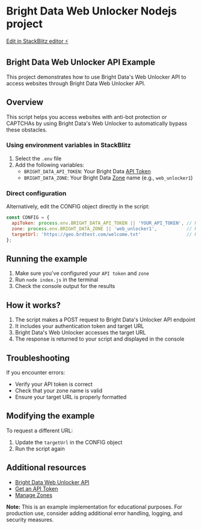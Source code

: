 # Bright Data Web Unlocker Nodejs project

[Edit in StackBlitz editor ⚡️](https://stackblitz.com/~/github.com/luminati-io/bright-data-web-unlocker-nodejs-project?file=index.js)

## Bright Data Web Unlocker API Example

This project demonstrates how to use Bright Data's Web Unlocker API to access websites through Bright Data Web Unlocker API.

## Overview

This script helps you access websites with anti-bot protection or CAPTCHAs by using Bright Data's Web Unlocker to automatically bypass these obstacles.


### Using environment variables in StackBlitz

1. Select the `.env` file
2. Add the following variables:
   - `BRIGHT_DATA_API_TOKEN`: Your Bright Data [API Token](https://docs.brightdata.com/general/account/api-token)
   - `BRIGHT_DATA_ZONE`: Your Bright Data [Zone](https://brightdata.com/cp/zones) name (e.g., `web_unlocker1`)

### Direct configuration

Alternatively, edit the CONFIG object directly in the script:

```javascript
const CONFIG = {
  apiToken: process.env.BRIGHT_DATA_API_TOKEN || 'YOUR_API_TOKEN', // Replace with your actual token
  zone: process.env.BRIGHT_DATA_ZONE || 'web_unlocker1',           // Replace with your zone
  targetUrl: 'https://geo.brdtest.com/welcome.txt'                 // Replace with your target URL
};
```

## Running the example

1. Make sure you've configured your `API token` and `zone`
2. Run `node index.js` in the terminal
3. Check the console output for the results

## How it works?

1. The script makes a POST request to Bright Data's Unlocker API endpoint
2. It includes your authentication token and target URL
3. Bright Data's Web Unlocker accesses the target URL
4. The response is returned to your script and displayed in the console

## Troubleshooting

If you encounter errors:

- Verify your API token is correct
- Check that your zone name is valid
- Ensure your target URL is properly formatted

## Modifying the example

To request a different URL:
1. Update the `targetUrl` in the CONFIG object
2. Run the script again

## Additional resources

- [Bright Data Web Unlocker API](https://docs.brightdata.com/scraping-automation/web-unlocker/introduction)
- [Get an API Token](https://docs.brightdata.com/general/account/api-token)
- [Manage Zones](https://brightdata.com/cp/zones)

**Note:** This is an example implementation for educational purposes. For production use, consider adding additional error handling, logging, and security measures.
